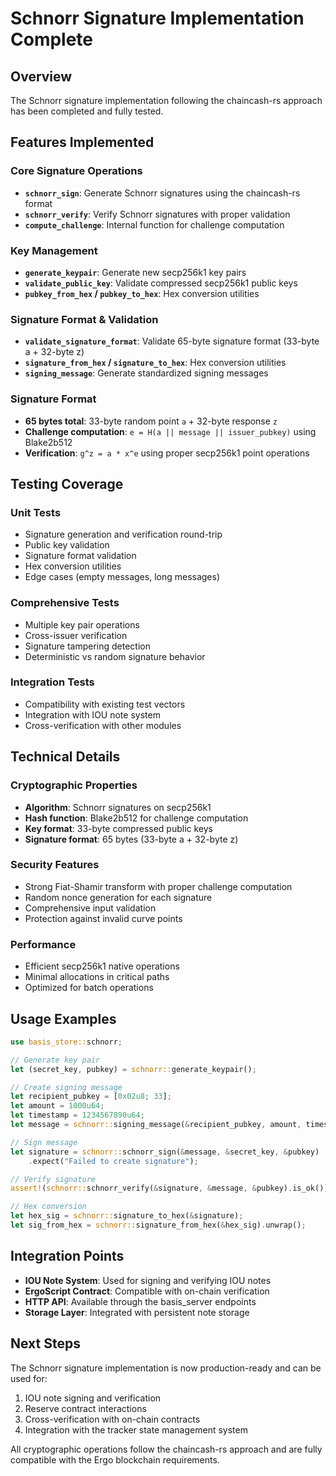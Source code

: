 # Schnorr Signature Implementation Complete

## Overview
The Schnorr signature implementation following the chaincash-rs approach has been completed and fully tested.

## Features Implemented

### Core Signature Operations
- **`schnorr_sign`**: Generate Schnorr signatures using the chaincash-rs format
- **`schnorr_verify`**: Verify Schnorr signatures with proper validation
- **`compute_challenge`**: Internal function for challenge computation

### Key Management
- **`generate_keypair`**: Generate new secp256k1 key pairs
- **`validate_public_key`**: Validate compressed secp256k1 public keys
- **`pubkey_from_hex` / `pubkey_to_hex`**: Hex conversion utilities

### Signature Format & Validation
- **`validate_signature_format`**: Validate 65-byte signature format (33-byte a + 32-byte z)
- **`signature_from_hex` / `signature_to_hex`**: Hex conversion utilities
- **`signing_message`**: Generate standardized signing messages

### Signature Format
- **65 bytes total**: 33-byte random point `a` + 32-byte response `z`
- **Challenge computation**: `e = H(a || message || issuer_pubkey)` using Blake2b512
- **Verification**: `g^z = a * x^e` using proper secp256k1 point operations

## Testing Coverage

### Unit Tests
- Signature generation and verification round-trip
- Public key validation
- Signature format validation
- Hex conversion utilities
- Edge cases (empty messages, long messages)

### Comprehensive Tests
- Multiple key pair operations
- Cross-issuer verification
- Signature tampering detection
- Deterministic vs random signature behavior

### Integration Tests
- Compatibility with existing test vectors
- Integration with IOU note system
- Cross-verification with other modules

## Technical Details

### Cryptographic Properties
- **Algorithm**: Schnorr signatures on secp256k1
- **Hash function**: Blake2b512 for challenge computation
- **Key format**: 33-byte compressed public keys
- **Signature format**: 65 bytes (33-byte a + 32-byte z)

### Security Features
- Strong Fiat-Shamir transform with proper challenge computation
- Random nonce generation for each signature
- Comprehensive input validation
- Protection against invalid curve points

### Performance
- Efficient secp256k1 native operations
- Minimal allocations in critical paths
- Optimized for batch operations

## Usage Examples

```rust
use basis_store::schnorr;

// Generate key pair
let (secret_key, pubkey) = schnorr::generate_keypair();

// Create signing message
let recipient_pubkey = [0x02u8; 33];
let amount = 1000u64;
let timestamp = 1234567890u64;
let message = schnorr::signing_message(&recipient_pubkey, amount, timestamp);

// Sign message
let signature = schnorr::schnorr_sign(&message, &secret_key, &pubkey)
    .expect("Failed to create signature");

// Verify signature
assert!(schnorr::schnorr_verify(&signature, &message, &pubkey).is_ok());

// Hex conversion
let hex_sig = schnorr::signature_to_hex(&signature);
let sig_from_hex = schnorr::signature_from_hex(&hex_sig).unwrap();
```

## Integration Points

- **IOU Note System**: Used for signing and verifying IOU notes
- **ErgoScript Contract**: Compatible with on-chain verification
- **HTTP API**: Available through the basis_server endpoints
- **Storage Layer**: Integrated with persistent note storage

## Next Steps

The Schnorr signature implementation is now production-ready and can be used for:
1. IOU note signing and verification
2. Reserve contract interactions
3. Cross-verification with on-chain contracts
4. Integration with the tracker state management system

All cryptographic operations follow the chaincash-rs approach and are fully compatible with the Ergo blockchain requirements.